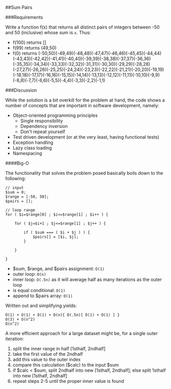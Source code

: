 ##Sum Pairs

###Requirements

Write a function f(x) that returns all distinct pairs of integers between -50 and 50 (inclusive) whose sum is `x`. Thus:

* f(100) returns []
* f(99) returns (49,50)
* f(0) returns (-50,50)(-49,49)(-48,48)(-47,47)(-46,46)(-45,45)(-44,44)(-43,43)(-42,42)(-41,41)(-40,40)(-39,39)(-38,38)(-37,37)(-36,36)(-35,35)(-34,34)(-33,33)(-32,32)(-31,31)(-30,30)(-29,29)(-28,28)(-27,27)(-26,26)(-25,25)(-24,24)(-23,23)(-22,22)(-21,21)(-20,20)(-19,19)(-18,18)(-17,17)(-16,16)(-15,15)(-14,14)(-13,13)(-12,12)(-11,11)(-10,10)(-9,9)(-8,8)(-7,7)(-6,6)(-5,5)(-4,4)(-3,3)(-2,2)(-1,1)

###Discussion

While the solution is a bit overkill for the problem at hand, the code shows a number of concepts that are important in software development, namely:

* Object-oriented programming principles
    * Single responsibility
    * Dependency inversion
    * Don't repeat yourself
* Test driven development (or at the very least, having functional tests)
* Exception handling
* Lazy class loading
* Namespacing

####Big-O

The functionality that solves the problem posed basically boils down to the following:

    // input
    $sum = 0;
    $range = [-50, 50];
    $pairs = [];

    // loop range
    for ( $i=$range[0] ; $i<=$range[1] ; $i++ ) {

        for ( $j=$i+1 ; $j<=$range[1] ; $j++ ) {

            if ( $sum === ( $i + $j ) ) {
                $pairs[] = [$i, $j];
            }

        }

    }

* $sum, $range, and $pairs assignment: `O(1)`
* outer loop: `O(n)`
* inner loop: `O(.5n)` as it will average half as many iterations as the outer loop
* is equal conditional: `O(1)`
* append to $pairs array: `O(1)`

Written out and simplifying yields:

    O(1) + O(1) + O(1) + O(n){ O(.5n)[ O(1) + O(1) ] }
    O(3) + O(n^2)
    O(n^2)

A more efficient approach for a large dataset might be, for a single outer iteration:

1. split the inner range in half [1sthalf, 2ndhalf]
2. take the first value of the 2ndhalf
3. add this value to the outer index
4. compare this calculation ($calc) to the input $sum
5. if $calc < $sum, split 2ndhalf into new [1sthalf, 2ndhalf]; else split 1sthalf into new [1sthalf, 2ndhalf]
6. repeat steps 2-5 until the proper inner value is found
